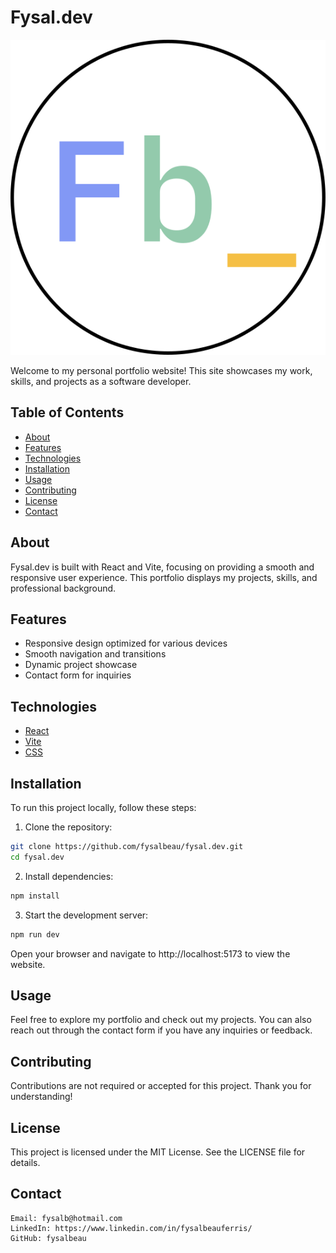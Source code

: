 # Fysal.dev

![logo](public/assets/icons/logo-with-border.svg)

Welcome to my personal portfolio website! This site showcases my work, skills, and projects as a software developer.

## Table of Contents

- [About](#about)
- [Features](#features)
- [Technologies](#technologies)
- [Installation](#installation)
- [Usage](#usage)
- [Contributing](#contributing)
- [License](#license)
- [Contact](#contact)

## About

Fysal.dev is built with React and Vite, focusing on providing a smooth and responsive user experience. This portfolio displays my projects, skills, and professional background.

## Features

- Responsive design optimized for various devices
- Smooth navigation and transitions
- Dynamic project showcase
- Contact form for inquiries

## Technologies

- [React](https://reactjs.org/)
- [Vite](https://vitejs.dev/)
- [CSS](https://www.w3.org/Style/CSS/)

## Installation

To run this project locally, follow these steps:

1. Clone the repository:

```bash
git clone https://github.com/fysalbeau/fysal.dev.git
cd fysal.dev
```

2. Install dependencies:

```bash
npm install
```

3. Start the development server:

```bash
npm run dev
```

Open your browser and navigate to http://localhost:5173 to view the website.

## Usage

Feel free to explore my portfolio and check out my projects. You can also reach out through the contact form if you have any inquiries or feedback.

## Contributing

Contributions are not required or accepted for this project. Thank you for understanding!


## License

This project is licensed under the MIT License. See the LICENSE file for details.

## Contact

    Email: fysalb@hotmail.com
    LinkedIn: https://www.linkedin.com/in/fysalbeauferris/
    GitHub: fysalbeau